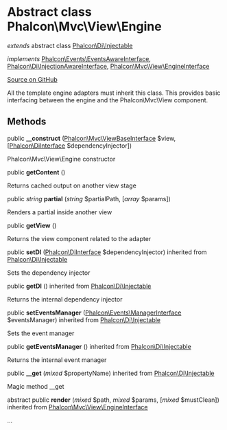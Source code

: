 # Abstract class **Phalcon\\Mvc\\View\\Engine**

*extends* abstract class [Phalcon\Di\Injectable](/en/3.2/api/Phalcon_Di_Injectable)

*implements* [Phalcon\Events\EventsAwareInterface](/en/3.2/api/Phalcon_Events_EventsAwareInterface), [Phalcon\Di\InjectionAwareInterface](/en/3.2/api/Phalcon_Di_InjectionAwareInterface), [Phalcon\Mvc\View\EngineInterface](/en/3.2/api/Phalcon_Mvc_View_EngineInterface)

<a href="https://github.com/phalcon/cphalcon/blob/master/phalcon/mvc/view/engine.zep" class="btn btn-default btn-sm">Source on GitHub</a>

All the template engine adapters must inherit this class. This provides
basic interfacing between the engine and the Phalcon\\Mvc\\View component.


## Methods
public  **__construct** ([Phalcon\Mvc\ViewBaseInterface](/en/3.2/api/Phalcon_Mvc_ViewBaseInterface) $view, [[Phalcon\DiInterface](/en/3.2/api/Phalcon_DiInterface) $dependencyInjector])

Phalcon\\Mvc\\View\\Engine constructor



public  **getContent** ()

Returns cached output on another view stage



public *string* **partial** (*string* $partialPath, [*array* $params])

Renders a partial inside another view



public  **getView** ()

Returns the view component related to the adapter



public  **setDI** ([Phalcon\DiInterface](/en/3.2/api/Phalcon_DiInterface) $dependencyInjector) inherited from [Phalcon\Di\Injectable](/en/3.2/api/Phalcon_Di_Injectable)

Sets the dependency injector



public  **getDI** () inherited from [Phalcon\Di\Injectable](/en/3.2/api/Phalcon_Di_Injectable)

Returns the internal dependency injector



public  **setEventsManager** ([Phalcon\Events\ManagerInterface](/en/3.2/api/Phalcon_Events_ManagerInterface) $eventsManager) inherited from [Phalcon\Di\Injectable](/en/3.2/api/Phalcon_Di_Injectable)

Sets the event manager



public  **getEventsManager** () inherited from [Phalcon\Di\Injectable](/en/3.2/api/Phalcon_Di_Injectable)

Returns the internal event manager



public  **__get** (*mixed* $propertyName) inherited from [Phalcon\Di\Injectable](/en/3.2/api/Phalcon_Di_Injectable)

Magic method __get



abstract public  **render** (*mixed* $path, *mixed* $params, [*mixed* $mustClean]) inherited from [Phalcon\Mvc\View\EngineInterface](/en/3.2/api/Phalcon_Mvc_View_EngineInterface)

...


